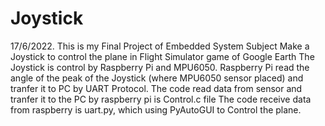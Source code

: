 # Joystick
17/6/2022.
This is my Final Project of Embedded System Subject
Make a Joystick to control the plane in Flight Simulator game of Google Earth
The Joystick is control by Raspberry Pi and MPU6050. Raspberry Pi read the angle of the peak of the Joystick (where MPU6050 sensor placed) and tranfer it to PC by UART Protocol.
The code read data from sensor and tranfer it to the PC by raspberry pi is Control.c file
The code receive data from raspberry is uart.py, which using PyAutoGUI to Control the plane.
